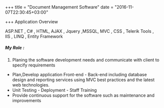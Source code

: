 +++
title = "Document Management Software"
date = "2016-11-07T22:30:45+03:00"

+++
Application Overview

ASP.NET , C# , HTML, AJAX , Jquery ,MSSQL, MVC , CSS , Telerik Tools , IIS , LINQ , Entity Framework

##### My Role :

1. Planing the software development needs and communicate with client to specify requirements
* Plan,Develop application Front-end - Back-end including database design and reporting services using MVC best practices and the latest web technologies.
* Unit Testing - Deployment - Staff Training
* Provide continuous support for the software such as maintenance and improvements

